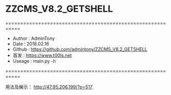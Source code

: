 # ZZCMS_V8.2_GETSHELL

===========================================================
* Author : AdminTony
* Date : 2018.02.16
* Github : https://github.com/admintony/ZZCMS_V8.2_GETSHELL
* 首发 : https://www.t00ls.net
* Useage : main.py -h

===========================================================

用法及展示：
http://47.95.206.199/?p=517
